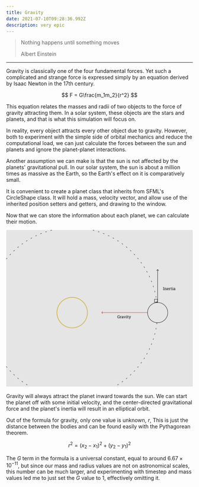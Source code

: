 ```yaml
---
title: Gravity
date: 2021-07-10T09:28:36.992Z
description: very epic
---
```


> Nothing happens until something moves
> 
> <footer>Albert Einstein</footer>

---

Gravity is classically one of the four fundamental forces. Yet such a complicated and strange force is expressed simply by an equation derived by Isaac Newton in the 17th century.

$$
F = G\frac{m_1m_2}{r^2}
$$

This equation relates the masses and radii of two objects to the force of gravity attracting them. In a solar system, these objects are the stars and planets, and that is what this simulation will focus on.

In reality, every object attracts every other object due to gravity. However, both to experiment with the simple side of orbital mechanics and reduce the computational load, we can just calculate the forces between the sun and planets and ignore the planet-planet interactions.

Another assumption we can make is that the sun is not affected by the planets' gravitational pull. In our solar system, the sun is about a million times as massive as the Earth, so the Earth's effect on it is comparatively small.

It is convenient to create a planet class that inherits from SFML's CircleShape class. It will hold a mass, velocity vector, and allow use of the inherited position setters and getters, and drawing to the window.

Now that we can store the information about each planet, we can calculate their motion.

![hi](Fig1.png)

Gravity will always attract the planet inward towards the sun. We can start the planet off with some initial velocity, and the center-directed gravitational force and the planet's inertia will result in an elliptical orbit.

Out of the formula for gravity, only one value is unknown, $r$, This is just the distance between the bodies and can be found easily with the Pythagorean theorem.

$$
r^2 = (x_2-x_1)^2+(y_2-y_1)^2
$$

The $G$ term in the formula is a universal constant, equal to around $6.67 \times 10^{-11}$, but since our mass and radius values are not on astronomical scales, this number can be much larger, and experimenting with timestep and mass values led me to just set the $G$ value to $1$, effectively omitting it.